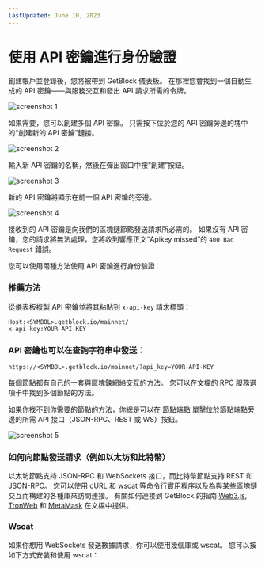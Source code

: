 ```yaml
---
lastUpdated: June 10, 2023
---
```


# 使用 API 密鑰進行身份驗證

創建帳戶並登錄後，您將被帶到 GetBlock 儀表板。 在那裡您會找到一個自動生成的 API 密鑰——與服務交互和發出 API 請求所需的令牌。

![screenshot 1](https://storage.getblock.io/web/docs/get-started/auth-with-api-key/screenshot_1.webp)

如果需要，您可以創建多個 API 密鑰。 只需按下位於您的 API 密鑰旁邊的塊中的“創建新的 API 密鑰”鏈接。

![screenshot 2](https://storage.getblock.io/web/docs/get-started/auth-with-api-key/screenshot_2.webp)

輸入新 API 密鑰的名稱，然後在彈出窗口中按“創建”按鈕。

![screenshot 3](https://storage.getblock.io/web/docs/get-started/auth-with-api-key/screenshot_3.webp)

新的 API 密鑰將顯示在前一個 API 密鑰的旁邊。

![screenshot 4](https://storage.getblock.io/web/docs/get-started/auth-with-api-key/screenshot_4.webp)

接收到的 API 密鑰是向我們的區塊鏈節點發送請求所必需的。 如果沒有 API 密鑰，您的請求將無法處理，您將收到響應正文“Apikey missed”的 ```400 Bad Request``` 錯誤。

您可以使用兩種方法使用 API 密鑰進行身份驗證：

### 推薦方法
從儀表板複製 API 密鑰並將其粘貼到 ```x-api-key``` 請求標頭：

```
Host:<SYMBOL>.getblock.io/mainnet/
x-api-key:YOUR-API-KEY
```

### API 密鑰也可以在查詢字符串中發送：
```
https://<SYMBOL>.getblock.io/mainnet/?api_key=YOUR-API-KEY
```

每個節點都有自己的一套與區塊鍊網絡交互的方法。 您可以在文檔的 RPC 服務選項卡中找到多個節點的方法。

如果你找不到你需要的節點的方法，你總是可以在 [節點端點](https://getblock.io/docs/nodes-endpoints/) 單擊位於節點端點旁邊的所需 API 接口（JSON-RPC、REST 或 WS）按鈕。

![screenshot 5](https://storage.getblock.io/web/docs/get-started/auth-with-api-key/screenshot_5.webp)


### 如何向節點發送請求（例如以太坊和比特幣）

以太坊節點支持 JSON-RPC 和 WebSockets 接口，而比特幣節點支持 REST 和 JSON-RPC。 您可以使用 cURL 和 wscat 等命令行實用程序以及為與某些區塊鏈交互而構建的各種庫來訪問連接。 有關如何連接到 GetBlock 的指南 [Web3.js](https://getblock.io/docs/guides/how-to-connect-to-getblock-with-web3js/), [TronWeb](https://getblock.io/docs/guides/how-to-connect-to-getblock-with-tronweb/) 和 [MetaMask](https://getblock.io/docs/guides/how-to-connect-to-getblock-with-metamask/) 在文檔中提供。

### Wscat

如果你想用 WebSockets 發送數據請求，你可以使用幾個庫或 wscat。 您可以按如下方式安裝和使用 wscat：

